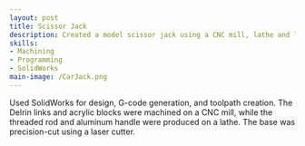 ```yaml
---
layout: post
title: Scissor Jack
description: Created a model scissor jack using a CNC mill, lathe and lasercutter.
skills: 
- Machining
- Programming
- SolidWorks
main-image: /CarJack.png
---
```


Used SolidWorks for design, G-code generation, and toolpath creation. The Delrin links and acrylic blocks were machined on a CNC mill, while the threaded rod and aluminum handle were produced on a lathe. The base was precision-cut using a laser cutter.
